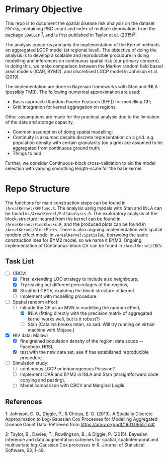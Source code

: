 # Primary Objective

This repo is to document the spatial disease risk analysis on the dataset `PBCshp`, containing PBC count and index of multiple deprivation, from the package `SDALGCP` <sup>[1](#fnt1)</sup>, and is first published in Taylor et al. (2015)<sup>[2](#fnt2)</sup>.

The analysis concerns primarily the implementation of the Kernel methods on aggregated LGCP model (at regional level). The objective of doing the analysis is to develop a scalable and reproducible procudure in doing modelling and inferences on continuous spatial risk (our primary concern). In doing this, we make comparison between the Markov random field based areal models (ICAR, BYM2), and discretised LGCP model in Johnson et al. (2019). 

The implementation are done in Bayesian frameworks with Stan and INLA (possibly TMB). The following numerical approximation are used:
* Basis approach (Random Fourier Features (RFF)) for modelling GP;
* Grid integration for kernel aggregation on regions;

Other assumptions are made for the practical analysis due to the limitation of the data and storage capacity, 
* Common assumption of doing spatial modelling;
* Continuity is assumed despite discrete representation on a grid. e.g. population density with certain granularity (on a grid) are assumed to be aggregated from continuous ground truth; 
* Things to add.

Further, we consider Continuous-block cross-validation to aid the model selection with varying smoothing length-scale for the base kernel.

# Repo Structure

The functions for main construction steps can be found in `/ArealKernel/RFFfunc.R`. The analysis using models with Stan and INLA can be found in `/ArealKernel/FullAnalysis.R`. The exploratory analysis of the block-structure incured from the kernel can be found in `/ArealKernel/FindBlocks.R`, and the produced plots can be found in `/ArealKernel/BlockPlots`. There is also ongoing implementation with spatial random effect model in `/ArealKernel/SpatialRE`, borrwoing the same construction idea for BYM2 model, so we name it BYM3. Ongoing implementation of Continuous-block CV can be found in `/ArealKernel/CBCV`.

## Task List
- [ ] CBCV: 
  - [x] First, extending LOO strategy to include also neighbours;
  - [x] Try leaving out different percentages of the regions;
  - [x] Stratified CBCV, exploting the block structure of kernel.
  - [ ] Implement with modelling procedure.
- [ ] Spatial random effect: 
  - [ ] Inlcude the GP as an MVN in modelling the random effect;
    - [x] INLA (fitting directly with the precision matrix of aggregated kernel works well, but is it robust?)
    - [ ] Stan (Catalina breaks rstan, so sad. Will try running on virtual machine with Mojave.)
- [x] HIV data: Malawi 
  - [x] fine grained population density of the region: data souce -- Facebook HRSL.
  - [x] test with the new data set, see if has established reproducible procedure.
- [ ] Simulation study: 
  - [ ] continuous LGCP or inhomogenous Poission?
  - [ ] Implement ICAR and BYM2 in INLA and Stan (straightforward code copying and pasting).
  - [ ] Model comparison with CBCV and Marginal Loglik.

## References
<a name="fnt1">1</a>: Johnson, O. O., Diggle, P., & Chicas, E. G. (2019). A Spatially Discrete Approximation to Log-Gaussian Cox Processes for Modelling Aggregated Disease Count Data. Retrieved from https://arxiv.org/pdf/1901.09551.pdf

<a name="fnt2">2</a>: Taylor, B., Davies, T., Rowlingson, B., & Diggle, P. (2015). Bayesian inference and data augmentation schemes for spatial, spatiotemporal and multivariate log-Gaussian Cox processes in R. Journal of Statistical Software, 63, 1-48.

